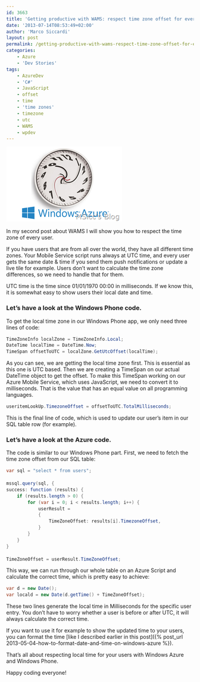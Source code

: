 ```yaml
---
id: 3663
title: 'Getting productive with WAMS: respect time zone offset for every single user'
date: '2013-07-14T08:53:49+02:00'
author: 'Marco Siccardi'
layout: post
permalink: /getting-productive-with-wams-respect-time-zone-offset-for-every-single-user/
categories:
    - Azure
    - 'Dev Stories'
tags:
    - AzureDev
    - 'C#'
    - JavaScript
    - offset
    - time
    - 'time zones'
    - timezone
    - utc
    - WAMS
    - wpdev
---
```


![time_Azure](/assets/img/2013/07/time_Azure.png "time_Azure")

In my second post about WAMS I will show you how to respect the time zone of every user.

If you have users that are from all over the world, they have all different time zones. Your Mobile Service script runs always at UTC time, and every user gets the same date &amp; time if you send them push notifications or update a live tile for example. Users don’t want to calculate the time zone differences, so we need to handle that for them.

UTC time is the time since 01/01/1970 00:00 in milliseconds. If we know this, it is somewhat easy to show users their local date and time.

### Let’s have a look at the Windows Phone code.

To get the local time zone in our Windows Phone app, we only need three lines of code:

``` csharp 
TimeZoneInfo localZone = TimeZoneInfo.Local;
DateTime localTime = DateTime.Now;
TimeSpan offsetToUTC = localZone.GetUtcOffset(localTime);
```
 
As you can see, we are getting the local time zone first. This is essential as this one is UTC based. Then we are creating a TimeSpan on our actual DateTime object to get the offset. To make this TimeSpan working on our Azure Mobile Service, which uses JavaScript, we need to convert it to milliseconds. That is the value that has an equal value on all programming languages.

``` csharp
useritemLookUp.TimezoneOffset = offsetToUTC.TotalMilliseconds;
```
 
This is the final line of code, which is used to update our user’s item in our SQL table row (for example).

### Let’s have a look at the Azure code.

The code is similar to our Windows Phone part. First, we need to fetch the time zone offset from our SQL table:

``` csharp
var sql = "select * from users";

mssql.query(sql, {
success: function (results) {
    if (results.length > 0) {
        for (var i = 0; i < results.length; i++) {
            userResult = 
            {
                TimeZoneOffset: results[i].TimezoneOffset,
            }
        }
    }
}

TimeZoneOffset = userResult.TimeZoneOffset;
```
 
This way, we can run through our whole table on an Azure Script and calculate the correct time, which is pretty easy to achieve:

``` csharp
var d = new Date();
var locald = new Date(d.getTime() + TimeZoneOffset);
```
 
These two lines generate the local time in Milliseconds for the specific user entry. You don’t have to worry whether a user is before or after UTC, it will always calculate the correct time.

If you want to use it for example to show the updated time to your users, you can format the time [like I described earlier in this post]({% post_url 2013-05-04-how-to-format-date-and-time-on-windows-azure %}).

That’s all about respecting local time for your users with Windows Azure and Windows Phone.

Happy coding everyone!